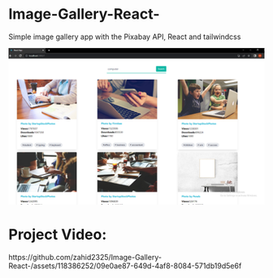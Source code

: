 # Image-Gallery-React-
 Simple image gallery app with the Pixabay API, React and tailwindcss
 
<img src="ScreenshotImageGallery.png">

<h1>Project Video:</h1>
https://github.com/zahid2325/Image-Gallery-React-/assets/118386252/09e0ae87-649d-4af8-8084-571db19d5e6f

